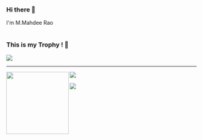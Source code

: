 ### Hi there 👋
  I'm M.Mahdee Rao 
</br></br>
### This is my Trophy ! &#129322;

![](https://github-profile-trophy.vercel.app/?username=mahdez&no-frame=true&theme=nord)
<hr>

<div>
  <img height="165" align="left" src="https://github-readme-stats.vercel.app/api?username=mahdez&count_private=true&include_all_commits=true" />
  <img src="https://github-readme-stats.vercel.app/api/top-langs/?username=mahdez&layout=compact" />
</div>

<!--
**mahdez/mahdez** is a ✨ _special_ ✨ repository because its `README.md` (this file) appears on your GitHub profile.

Here are some ideas to get you started:

- 🔭 I’m currently working on ...
- 🌱 I’m currently learning ...
- 👯 I’m looking to collaborate on ...
- 🤔 I’m looking for help with ...
- 💬 Ask me about ...
- 📫 How to reach me: ...
- 😄 Pronouns: ...
- ⚡ Fun fact: ...
-->
![](https://visitor-badge.glitch.me/badge?page_id=mahdez.mahdez)
